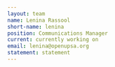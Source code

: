```yaml
---
layout: team
name: Lenina Rassool
short-name: lenina
position: Communications Manager
current: currently working on
email: lenina@openupsa.org
statement: statement
---
```

